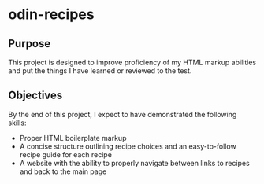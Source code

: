 # odin-recipes

## Purpose

This project is designed to improve proficiency of my HTML markup abilities and put the things I have learned or reviewed to the test. 

## Objectives

By the end of this project, I expect to have demonstrated the following skills:
* Proper HTML boilerplate markup
* A concise structure outlining recipe choices and an easy-to-follow recipe guide for each recipe
* A website with the ability to properly navigate between links to recipes and back to the main page


